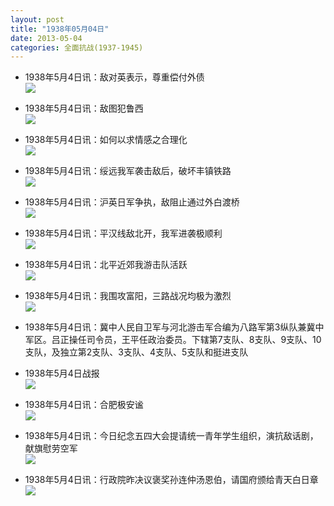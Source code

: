 ```yaml
---
layout: post
title: "1938年05月04日"
date: 2013-05-04
categories: 全面抗战(1937-1945)
---
```


<meta name="referrer" content="no-referrer" />

- 1938年5月4日讯：敌对英表示，尊重偿付外债 <br/><img src="https://ww1.sinaimg.cn/large/aca367d8jw1e4cnssjetjj20br09rgma.jpg" />

- 1938年5月4日讯：敌图犯鲁西 <br/><img src="https://ww4.sinaimg.cn/large/aca367d8jw1e4cmd0do3aj20770kqjt0.jpg" />

- 1938年5月4日讯：如何以求情感之合理化 <br/><img src="https://ww2.sinaimg.cn/large/aca367d8jw1e4ckmlc0fnj20c10pyjv0.jpg" />

- 1938年5月4日讯：绥远我军袭击敌后，破坏丰镇铁路 <br/><img src="https://ww2.sinaimg.cn/large/aca367d8jw1e4ciw352ppj205x0ehglz.jpg" />

- 1938年5月4日讯：沪英日军争执，敌阻止通过外白渡桥 <br/><img src="https://ww2.sinaimg.cn/large/aca367d8jw1e4ch5lmrykj209z0kxwgn.jpg" />

- 1938年5月4日讯：平汉线敌北开，我军进袭极顺利 <br/><img src="https://ww1.sinaimg.cn/large/aca367d8jw1e4cbyenoeoj20g20fkdin.jpg" />

- 1938年5月4日讯：北平近郊我游击队活跃 <br/><img src="https://ww4.sinaimg.cn/large/aca367d8jw1e4c6r2cyakj20ep09xmy1.jpg" />

- 1938年5月4日讯：我围攻富阳，三路战况均极为激烈 <br/><img src="https://ww2.sinaimg.cn/large/aca367d8jw1e4c50ry4g6j20c10nsacr.jpg" />

- 1938年5月4日讯：冀中人民自卫军与河北游击军合编为八路军第3纵队兼冀中军区。吕正操任司令员，王平任政治委员。下辖第7支队、8支队、9支队、10支队，及独立第2支队、3支队、4支队、5支队和挺进支队 

- 1938年5月4日战报 <br/><img src="https://ww1.sinaimg.cn/large/aca367d8jw1e4c1jm64b3j20c117uq7e.jpg" />

- 1938年5月4日讯：合肥极安谧 <br/><img src="https://ww1.sinaimg.cn/large/aca367d8jw1e4bztf0aygj20650kpmyi.jpg" />

- 1938年5月4日讯：今日纪念五四大会提请统一青年学生组织，演抗敌话剧，献旗慰劳空军 <br/><img src="https://ww2.sinaimg.cn/large/aca367d8jw1e4bxso4t4ij20c10patab.jpg" />

- 1938年5月4日讯：行政院昨决议褒奖孙连仲汤恩伯，请国府颁给青天白日章 <br/><img src="https://ww4.sinaimg.cn/large/aca367d8jw1e4bw1wdmcfj209z0wc3zu.jpg" />

